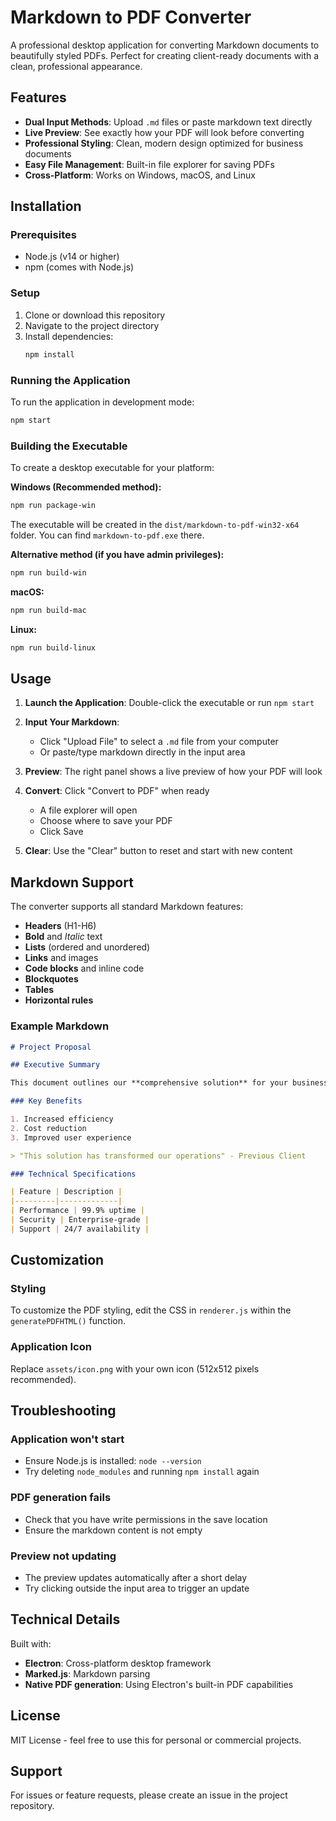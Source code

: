 # Markdown to PDF Converter

A professional desktop application for converting Markdown documents to beautifully styled PDFs. Perfect for creating client-ready documents with a clean, professional appearance.

## Features

- **Dual Input Methods**: Upload `.md` files or paste markdown text directly
- **Live Preview**: See exactly how your PDF will look before converting
- **Professional Styling**: Clean, modern design optimized for business documents
- **Easy File Management**: Built-in file explorer for saving PDFs
- **Cross-Platform**: Works on Windows, macOS, and Linux

## Installation

### Prerequisites

- Node.js (v14 or higher)
- npm (comes with Node.js)

### Setup

1. Clone or download this repository
2. Navigate to the project directory
3. Install dependencies:
   ```bash
   npm install
   ```

### Running the Application

To run the application in development mode:
```bash
npm start
```

### Building the Executable

To create a desktop executable for your platform:

**Windows (Recommended method):**
```bash
npm run package-win
```

The executable will be created in the `dist/markdown-to-pdf-win32-x64` folder. You can find `markdown-to-pdf.exe` there.

**Alternative method (if you have admin privileges):**
```bash
npm run build-win
```

**macOS:**
```bash
npm run build-mac
```

**Linux:**
```bash
npm run build-linux
```

## Usage

1. **Launch the Application**: Double-click the executable or run `npm start`

2. **Input Your Markdown**:
   - Click "Upload File" to select a `.md` file from your computer
   - Or paste/type markdown directly in the input area

3. **Preview**: The right panel shows a live preview of how your PDF will look

4. **Convert**: Click "Convert to PDF" when ready
   - A file explorer will open
   - Choose where to save your PDF
   - Click Save

5. **Clear**: Use the "Clear" button to reset and start with new content

## Markdown Support

The converter supports all standard Markdown features:

- **Headers** (H1-H6)
- **Bold** and *Italic* text
- **Lists** (ordered and unordered)
- **Links** and images
- **Code blocks** and inline code
- **Blockquotes**
- **Tables**
- **Horizontal rules**

### Example Markdown

```markdown
# Project Proposal

## Executive Summary

This document outlines our **comprehensive solution** for your business needs.

### Key Benefits

1. Increased efficiency
2. Cost reduction
3. Improved user experience

> "This solution has transformed our operations" - Previous Client

### Technical Specifications

| Feature | Description |
|---------|-------------|
| Performance | 99.9% uptime |
| Security | Enterprise-grade |
| Support | 24/7 availability |
```

## Customization

### Styling

To customize the PDF styling, edit the CSS in `renderer.js` within the `generatePDFHTML()` function.

### Application Icon

Replace `assets/icon.png` with your own icon (512x512 pixels recommended).

## Troubleshooting

### Application won't start
- Ensure Node.js is installed: `node --version`
- Try deleting `node_modules` and running `npm install` again

### PDF generation fails
- Check that you have write permissions in the save location
- Ensure the markdown content is not empty

### Preview not updating
- The preview updates automatically after a short delay
- Try clicking outside the input area to trigger an update

## Technical Details

Built with:
- **Electron**: Cross-platform desktop framework
- **Marked.js**: Markdown parsing
- **Native PDF generation**: Using Electron's built-in PDF capabilities

## License

MIT License - feel free to use this for personal or commercial projects.

## Support

For issues or feature requests, please create an issue in the project repository.